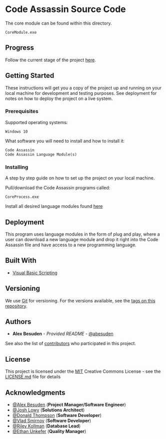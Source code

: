# Code Assassin Source Code

The core module can be found within this directory.

```
CoreModule.exe
```

## Progress

Follow the current stage of the project [here](https://github.com/Abesuden/Software-Engineering/projects/1).

## Getting Started

These instructions will get you a copy of the project up and running on your local machine for development and testing purposes. See deployment for notes on how to deploy the project on a live system.

### Prerequisites

Supported operating systems:

```
Windows 10
```

What software you will need to install and how to install it:

```
Code Assassin
Code Assassin Language Module(s)
```

### Installing

A step by step guide on how to set up the project on your local machine.

Pull/download the Code Assassin programs called:

```
CoreProcess.exe
```

Install all desired language modules found [here](https://github.com/Abesuden/Software-Engineering/tree/master/languageModules)

## Deployment

This program uses language modules in the form of plug and play, where a user can download a new language module and drop it right into the Code Assassin file and have access to a new programming language.

## Built With

* [Visual Basic Scripting](https://ss64.com/vb/)

## Versioning

We use [Git](https://git-scm.com/doc) for versioning. For the versions available, see the [tags on this repository](https://github.com/software-engineering/tags).

## Authors

* **Alex Besuden** - *Provided README* - [@abesuden](https://github.com/abesuden)

See also the list of [contributors](https://github.com/abesuden/software-engineering/contributors) who participated in this project.

## License

This project is licensed under the [MIT](LICENSE.md) Creative Commons License - see the [LICENSE.md](LICENSE.md) file for details

## Acknowledgments

* [@Alex Besuden](https://github.com/abesuden) (**Project Manager/Software Engineer**)
* [@Josh Lowy](https://github.com/DLJ42) (**Solutions Architect**)
* [@Donald Thompson](https://github.com/dthompsonii) (**Software Developer**)
* [@Vlad Smirnov](https://github.com/Pr0vlad) (**Software Developer**)
* [@Riley Kollman](https://github.com/kr-1) (**Database Lead**)
* [@Ethan Unkefer](https://github.com/eunkefer) (**Quality Manager**)
